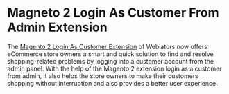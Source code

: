 # Magneto 2 Login As Customer From Admin Extension
The [Magento 2 Login As Customer Extension](https://store.webiators.com/magento-2-extensions/login-as-customer-from-admin.html) of Webiators now offers eCommerce store owners a smart and quick solution to find and resolve shopping-related problems by logging into a customer account from the admin panel. With the help of the  Magento 2  extension login as a customer from admin, it also helps the store owners to make their customers shopping without interruption and also provides a better user experience.
